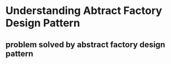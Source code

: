# Understanding Abtract Factory Design Pattern

## problem solved by abstract factory design pattern
